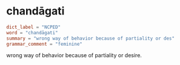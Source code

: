 # chandāgati

``` toml
dict_label = "NCPED"
word = "chandāgati"
summary = "wrong way of behavior because of partiality or des"
grammar_comment = "feminine"
```

wrong way of behavior because of partiality or desire.


